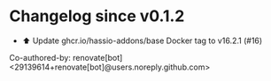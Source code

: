# Changelog since v0.1.2
- ⬆️ Update ghcr.io/hassio-addons/base Docker tag to v16.2.1 (#16)

Co-authored-by: renovate[bot] <29139614+renovate[bot]@users.noreply.github.com> 
